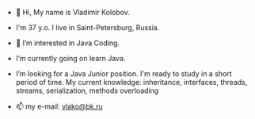 - 👋 Hi, My name is Vladimir Kolobov.
-    I'm 37 y.o.
     I live in Saint-Petersburg, Russia.

- 👀 I’m interested in Java Coding.
- I’m currently going on learn Java.
- I’m looking for a Java Junior position. I'm ready to study in a short period of time.
      My current knowledge: inheritance, interfaces, threads, streams, serialization, methods overloading

- 📫 my e-mail: vlako@bk.ru

<!---
Vla-dok/Vla-dok is a ✨ special ✨ repository because its `README.md` (this file) appears on your GitHub profile.
You can click the Preview link to take a look at your changes.
--->
